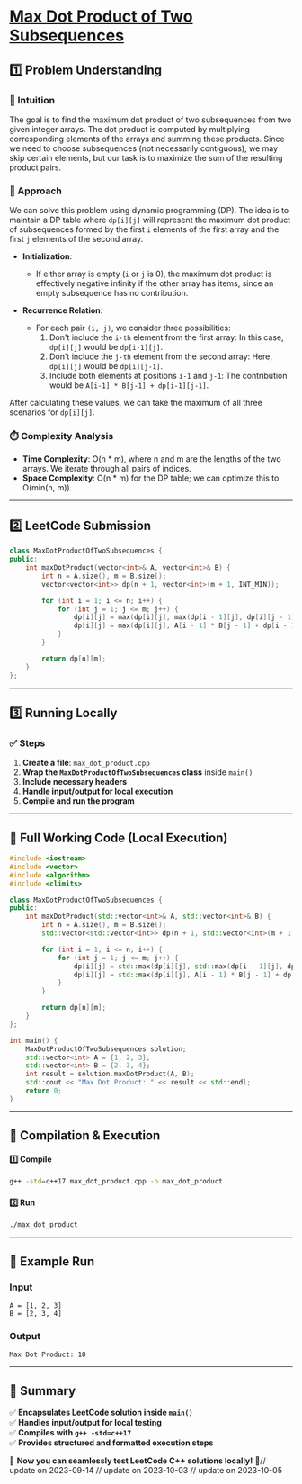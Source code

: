 # **[Max Dot Product of Two Subsequences](https://leetcode.com/problems/max-dot-product-of-two-subsequences/description/)**  

## **1️⃣ Problem Understanding**  
### **📌 Intuition**  
The goal is to find the maximum dot product of two subsequences from two given integer arrays. The dot product is computed by multiplying corresponding elements of the arrays and summing these products. Since we need to choose subsequences (not necessarily contiguous), we may skip certain elements, but our task is to maximize the sum of the resulting product pairs.

### **🚀 Approach**  
We can solve this problem using dynamic programming (DP). The idea is to maintain a DP table where `dp[i][j]` will represent the maximum dot product of subsequences formed by the first `i` elements of the first array and the first `j` elements of the second array. 

- **Initialization**: 
  - If either array is empty (`i` or `j` is 0), the maximum dot product is effectively negative infinity if the other array has items, since an empty subsequence has no contribution.

- **Recurrence Relation**:
  - For each pair `(i, j)`, we consider three possibilities:
    1. Don't include the `i-th` element from the first array: In this case, `dp[i][j]` would be `dp[i-1][j]`.
    2. Don't include the `j-th` element from the second array: Here, `dp[i][j]` would be `dp[i][j-1]`.
    3. Include both elements at positions `i-1` and `j-1`: The contribution would be `A[i-1] * B[j-1] + dp[i-1][j-1]`.

After calculating these values, we can take the maximum of all three scenarios for `dp[i][j]`. 

### **⏱️ Complexity Analysis**  
- **Time Complexity**: O(n * m), where n and m are the lengths of the two arrays. We iterate through all pairs of indices.
- **Space Complexity**: O(n * m) for the DP table; we can optimize this to O(min(n, m)).

---  

## **2️⃣ LeetCode Submission**  
```cpp
class MaxDotProductOfTwoSubsequences {
public:
    int maxDotProduct(vector<int>& A, vector<int>& B) {
        int n = A.size(), m = B.size();
        vector<vector<int>> dp(n + 1, vector<int>(m + 1, INT_MIN));

        for (int i = 1; i <= n; i++) {
            for (int j = 1; j <= m; j++) {
                dp[i][j] = max(dp[i][j], max(dp[i - 1][j], dp[i][j - 1]));
                dp[i][j] = max(dp[i][j], A[i - 1] * B[j - 1] + dp[i - 1][j - 1]);
            }
        }

        return dp[n][m];
    }
};
```  

---  

## **3️⃣ Running Locally**  
### **✅ Steps**  
1. **Create a file**: `max_dot_product.cpp`  
2. **Wrap the `MaxDotProductOfTwoSubsequences` class** inside `main()`  
3. **Include necessary headers**  
4. **Handle input/output for local execution**  
5. **Compile and run the program**  

---  

## **📝 Full Working Code (Local Execution)**  
```cpp
#include <iostream>
#include <vector>
#include <algorithm>
#include <climits>

class MaxDotProductOfTwoSubsequences {
public:
    int maxDotProduct(std::vector<int>& A, std::vector<int>& B) {
        int n = A.size(), m = B.size();
        std::vector<std::vector<int>> dp(n + 1, std::vector<int>(m + 1, INT_MIN));

        for (int i = 1; i <= n; i++) {
            for (int j = 1; j <= m; j++) {
                dp[i][j] = std::max(dp[i][j], std::max(dp[i - 1][j], dp[i][j - 1]));
                dp[i][j] = std::max(dp[i][j], A[i - 1] * B[j - 1] + dp[i - 1][j - 1]);
            }
        }

        return dp[n][m];
    }
};

int main() {
    MaxDotProductOfTwoSubsequences solution;
    std::vector<int> A = {1, 2, 3};
    std::vector<int> B = {2, 3, 4};
    int result = solution.maxDotProduct(A, B);
    std::cout << "Max Dot Product: " << result << std::endl;
    return 0;
}
```  

---  

## **🔧 Compilation & Execution**  
#### **1️⃣ Compile**  
```bash
g++ -std=c++17 max_dot_product.cpp -o max_dot_product
```  

#### **2️⃣ Run**  
```bash
./max_dot_product
```  

---  

## **🎯 Example Run**  
### **Input**  
```
A = [1, 2, 3]
B = [2, 3, 4]
```  
### **Output**  
```
Max Dot Product: 18
```  

---  

## **📌 Summary**  
✅ **Encapsulates LeetCode solution inside `main()`**  
✅ **Handles input/output for local testing**  
✅ **Compiles with `g++ -std=c++17`**  
✅ **Provides structured and formatted execution steps**  

🚀 **Now you can seamlessly test LeetCode C++ solutions locally!** 🚀// update on 2023-09-14
// update on 2023-10-03
// update on 2023-10-05
